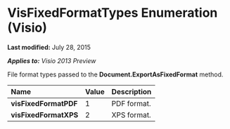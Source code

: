 
# VisFixedFormatTypes Enumeration (Visio)

 **Last modified:** July 28, 2015

 _**Applies to:** Visio 2013 Preview_

File format types passed to the  **Document.ExportAsFixedFormat** method.



|**Name**|**Value**|**Description**|
|:-----|:-----|:-----|
| **visFixedFormatPDF**|1|PDF format.|
| **visFixedFormatXPS**|2|XPS format.|

